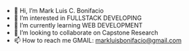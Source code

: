 - 👋 Hi, I’m Mark Luis C. Bonifacio 
- 👀 I’m interested in FULLSTACK DEVELOPING
- 🌱 I’m currently learning WEB DEVELOPMENT
- 💞️ I’m looking to collaborate on Capstone Research
- 📫 How to reach me GMAIL: markluisbonifacio@gmail.com
  
